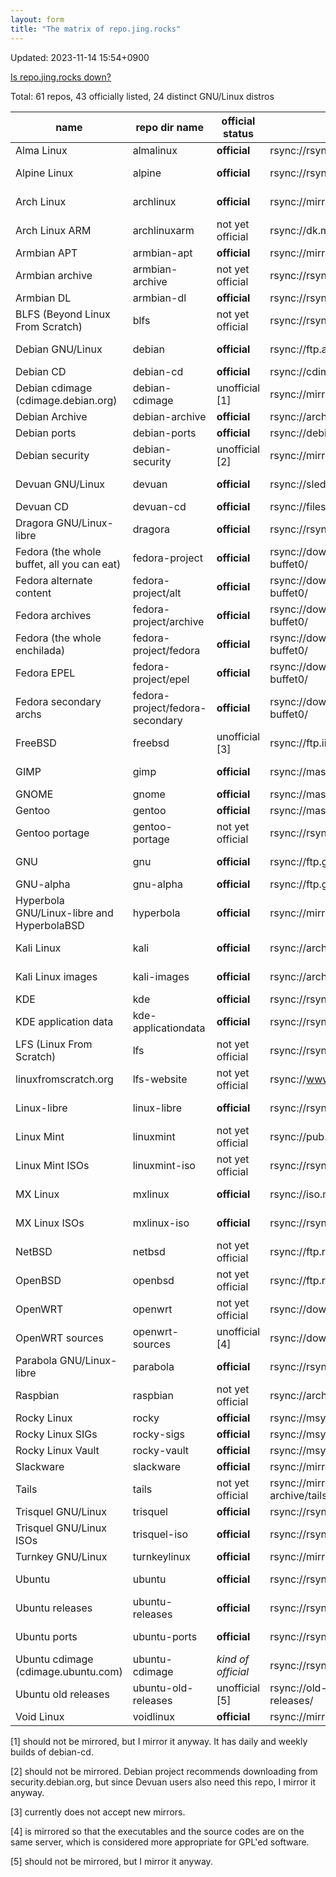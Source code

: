 ```yaml
---
layout: form
title: "The matrix of repo.jing.rocks"
---
```

Updated: 2023-11-14 15:54+0900

[Is repo.jing.rocks down?](https://status.jing.rocks/)

Total: 61 repos, 43 officially listed, 24 distinct GNU/Linux distros

| name                                       | repo dir name                   | official status    | upstream                                                     | sync frequency | health monitor                                                           | mirror list                                                             |
|--------------------------------------------|---------------------------------|--------------------|--------------------------------------------------------------|----------------|--------------------------------------------------------------------------|-------------------------------------------------------------------------|
| Alma Linux                                 | almalinux                       | **official**       | rsync://rsync.repo.almalinux.org/almalinux/                  | every 2 hr     |                                                                          | https://mirrors.almalinux.org                                           |
| Alpine Linux                               | alpine                          | **official**       | rsync://rsync.alpinelinux.org/alpine/                        | every 20 min   |                                                                          | https://mirrors.alpinelinux.org/                                        |
| Arch Linux                                 | archlinux                       | **official**       | rsync://mirror.accum.se/mirror/archlinux/                    | every 10 min   | https://archlinux.org/mirrors/jing.rocks/                                | https://archlinux.org/mirrors/                                          |
| Arch Linux ARM                             | archlinuxarm                    | not yet official   | rsync://dk.mirror.archlinuxarm.org/archlinuxarm/             | every 6 hr     |                                                                          | https://www.archlinuxarm.org/about/mirrors                              |
| Armbian APT                                | armbian-apt                     | **official**       | rsync://mirrors.dotsrc.org/armbian-apt/                      | every 4 hr     |                                                                          | https://github.com/armbian/mirror                                       |
| Armbian archive                            | armbian-archive                 | not yet official   | rsync://rsync.armbian.com/archive/                           | every week     |                                                                          | https://github.com/armbian/mirror                                       |
| Armbian DL                                 | armbian-dl                      | **official**       | rsync://rsync.armbian.com/dl/                                | every 4 hr     |                                                                          | https://github.com/armbian/mirror                                       |
| BLFS (Beyond Linux From Scratch)           | blfs                            | not yet official   | rsync://rsync.osuosl.org/blfs/                               | every 24 hr    |                                                                          | https://www.linuxfromscratch.org/mirrors.html                           |
| Debian GNU/Linux                           | debian                          | **official**       | rsync://ftp.acc.umu.se/debian/                               | every 20 min   | https://mirror-master.debian.org/status/mirror-info/repo.jing.rocks.html | https://www.debian.org/mirror/list                                      |
| Debian CD                                  | debian-cd                       | **official**       | rsync://cdimage.debian.org/debian-cd/                        | push           |                                                                          | https://www.debian.org/CD/http-ftp/#mirrors                             |
| Debian cdimage (cdimage.debian.org)        | debian-cdimage                  | unofficial [1]     | rsync://mirror.accum.se/mirror/cdimage/                      | every week     |                                                                          |                                                                         |
| Debian Archive                             | debian-archive                  | **official**       | rsync://archive-klecker.debian.org/debian-archive/           | every day      |                                                                          | https://www.debian.org/distrib/archive                                  |
| Debian ports                               | debian-ports                    | **official**       | rsync://debian.inf.tu-dresden.de/debian-ports/               | every 6 hr     |                                                                          | https://www.ports.debian.org/mirrors                                    |
| Debian security                            | debian-security                 | unofficial [2]     | rsync://mirrors.dotsrc.org/debian-security/                  | every 2 hr     |                                                                          |                                                                         |
| Devuan GNU/Linux                           | devuan                          | **official**       | rsync://sledjhamr.org/devuan/                                | every 30 min   | https://sledjhamr.org/apt-panopticon/results/Report-web.html             | https://repo.jing.rocks/devuan/mirror_list.txt                          |
| Devuan CD                                  | devuan-cd                       | **official**       | rsync://files.devuan.org/devuan/                             | every 6 hr     |                                                                          | https://www.devuan.org/get-devuan                                       |
| Dragora GNU/Linux-libre                    | dragora                         | **official**       | rsync://rsync.dragora.org/dragora/                           | every 12 hr    |                                                                          | https://www.dragora.org/en/mirrors.html                                 |
| Fedora (the whole buffet, all you can eat) | fedora-project                  | **official**       | rsync://download-ib01.fedoraproject.org/fedora-buffet0/      | every 10 min   |                                                                          | https://admin.fedoraproject.org/mirrormanager/mirrors                   |
| Fedora alternate content                   | fedora-project/alt              | **official**       | rsync://download-ib01.fedoraproject.org/fedora-buffet0/      | every 10 min   |                                                                          | https://admin.fedoraproject.org/mirrormanager/mirrors                   |
| Fedora archives                            | fedora-project/archive          | **official**       | rsync://download-ib01.fedoraproject.org/fedora-buffet0/      | every 10 min   |                                                                          | https://admin.fedoraproject.org/mirrormanager/mirrors                   |
| Fedora (the whole enchilada)               | fedora-project/fedora           | **official**       | rsync://download-ib01.fedoraproject.org/fedora-buffet0/      | every 10 min   |                                                                          | https://admin.fedoraproject.org/mirrormanager/mirrors                   |
| Fedora EPEL                                | fedora-project/epel             | **official**       | rsync://download-ib01.fedoraproject.org/fedora-buffet0/      | every 10 min   |                                                                          | https://admin.fedoraproject.org/mirrormanager/mirrors                   |
| Fedora secondary archs                     | fedora-project/fedora-secondary | **official**       | rsync://download-ib01.fedoraproject.org/fedora-buffet0/      | every 10 min   |                                                                          | https://admin.fedoraproject.org/mirrormanager/mirrors                   |
| FreeBSD                                    | freebsd                         | unofficial [3]     | rsync://ftp.iij.ad.jp/FreeBSD/                               | every 4 hr     |                                                                          | https://docs.freebsd.org/en/books/handbook/mirrors/                     |
| GIMP                                       | gimp                            | **official**       | rsync://master.gnome.org/gimp/pub/                           | every 8 hr     |                                                                          | https://www.gimp.org/donating/sponsors.html#official-mirrors            |
| GNOME                                      | gnome                           | **official**       | rsync://master.gnome.org/gnomeftp/                           | every 8 hr     |                                                                          |                                                                         |
| Gentoo                                     | gentoo                          | **official**       | rsync://masterdistfiles.gentoo.org/gentoo/                   | every 4 hr     |                                                                          | https://www.gentoo.org/downloads/mirrors/                               |
| Gentoo portage                             | gentoo-portage                  | not yet official   | rsync://rsync.us.gentoo.org/gentoo-portage/                  | every 30 min   |                                                                          | https://www.gentoo.org/support/rsync-mirrors/                           |
| GNU                                        | gnu                             | **official**       | rsync://ftp.gnu.org/gnu/                                     | every 11 hr    | https://download.savannah.gnu.org/mirmon/allgnu/                         | https://www.gnu.org/prep/ftp.html                                       |
| GNU-alpha                                  | gnu-alpha                       | **official**       | rsync://ftp.gnu.org/alpha/                                   | every day      |                                                                          | https://www.gnu.org/prep/ftp.html                                       |
| Hyperbola GNU/Linux-libre and HyperbolaBSD | hyperbola                       | **official**       | rsync://mirror.fsf.org/hyperbola/                            | every 12 hr    | https://www.hyperbola.info/mirrors/repo.jing.rocks/                      | https://www.hyperbola.info/mirrors/                                     |
| Kali Linux                                 | kali                            | **official**       | rsync://archive.kali.org/kali/                               | push           | https://mirror-traces.kali.org/mirror-info/repo.jing.rocks.html          | https://mirror-traces.kali.org/                                         |
| Kali Linux images                          | kali-images                     | **official**       | rsync://archive.kali.org/kali-images/                        | every 12 hr    | https://mirror-traces.kali.org/mirror-info/repo.jing.rocks.html          | https://cdimage.kali.org/README.mirrorlist                              |
| KDE                                        | kde                             | **official**       | rsync://rsync.kde.org/kdeftp                                 | every 2 hr     | https://download.kde.org/?mirrorstats                                    | https://download.kde.org/?mirrorstats                                   |
| KDE application data                       | kde-applicationdata             | **official**       | rsync://rsync.kde.org/applicationdata                        | every 2 hr     | https://files.kde.org/?mirrorstats                                       | https://files.kde.org/?mirrorstats                                      |
| LFS (Linux From Scratch)                   | lfs                             | not yet official   | rsync://rsync.osuosl.org/lfs/                                | every 24 hr    |                                                                          | https://www.linuxfromscratch.org/mirrors.html                           |
| linuxfromscratch.org                       | lfs-website                     | not yet official   | rsync://www.linuxfromscratch.org/lfs-website/                | every 12 hr    | https://lfs.jing,rocks/                                                  | https://www.linuxfromscratch.org/mirrors.html                           |
| Linux-libre                                | linux-libre                     | **official**       | rsync://rsync.linux-libre.fsfla.org/linux-libre/             | every 12 hr    |                                                                          | https://www.fsfla.org/ikiwiki/selibre/linux-libre/index.en.html#mirrors |
| Linux Mint                                 | linuxmint                       | not yet official   | rsync://pub.linuxmint.com/pub/                               | every 8 hr     |                                                                          | https://linuxmint.com/mirrors.php                                       |
| Linux Mint ISOs                            | linuxmint-iso                   | not yet official   | rsync://rsync-packages.linuxmint.com/packages/               | every 12 hr    |                                                                          | https://linuxmint.com/mirrors.php                                       |
| MX Linux                                   | mxlinux                         | **official**       | rsync://iso.mxrepo.com/workspace/                            | every 12 hr    |                                                                          | http://rsync-mxlinux.org/mirmon/packages.html                           |
| MX Linux ISOs                              | mxlinux-iso                     | **official**       | rsync://rsync-mxlinux.org/MX-Linux/                          | every 12 hr    |                                                                          | http://rsync-mxlinux.org/mirmon/                                        |
| NetBSD                                     | netbsd                          | not yet official   | rsync://ftp.riken.jp/netbsd/                                 | every 1 hr     |                                                                          | http://www.netbsd.org/mirrors/                                          |
| OpenBSD                                    | openbsd                         | not yet official   | rsync://ftp.riken.jp/openbsd/                                | every 1 hr     |                                                                          | https://www.openbsd.org/ftp.html                                        |
| OpenWRT                                    | openwrt                         | not yet official   | rsync://downloads.openwrt.org/downloads/                     | every 24 hr    |                                                                          | https://openwrt.org/downloads#mirrors                                   |
| OpenWRT sources                            | openwrt-sources                 | unofficial [4]     | rsync://downloads.openwrt.org/sources/                       | every 24 hr    |                                                                          |                                                                         |
| Parabola GNU/Linux-libre                   | parabola                        | **official**       | rsync://rsync.cyberbits.eu/parabola/                         | every 20 min   | https://www.parabola.nu/mirrors/jing.rocks                               | https://www.parabola.nu/mirrors/                                        |
| Raspbian                                   | raspbian                        | not yet official   | rsync://archive.raspbian.org/archive/                        | every 4 hr     |                                                                          | https://www.raspbian.org/RaspbianMirrors                                |
| Rocky Linux                                | rocky                           | **official**       | rsync://msync.rockylinux.org/rocky/mirror/pub/rocky/         | every 2 hr     |                                                                          | https://mirrors.rockylinux.org/mirrormanager/mirrors                    |
| Rocky Linux SIGs                           | rocky-sigs                      | **official**       | rsync://msync.rockylinux.org/rocky-sigs/                     | every 2 hr     |                                                                          | https://mirrors.rockylinux.org/mirrormanager/mirrors                    |
| Rocky Linux Vault                          | rocky-vault                     | **official**       | rsync://msync.rockylinux.org/rocky-vault/                    | every 8 hr     |                                                                          | https://mirrors.rockylinux.org/mirrormanager/mirrors                    |
| Slackware                                  | slackware                       | **official**       | rsync://mirror.slackbuilds.org/slackware/                    | every 8 hr     |                                                                          | https://mirrors.slackware.com/mirrorlist/                               |
| Tails                                      | tails                           | not yet official   | rsync://mirrors.rsync.tails.boum.org/amnesia-archive/tails/  | every 1 hr     |                                                                          |                                                                         |
| Trisquel GNU/Linux                         | trisquel                        | **official**       | rsync://rsync.trisquel.org/trisquel.packages/                | every 2 hr     |                                                                          | https://trisquel.info/en/wiki/mirroring-trisquel                        |
| Trisquel GNU/Linux ISOs                    | trisquel-iso                    | **official**       | rsync://rsync.trisquel.org/trisquel.iso/                     | every 6 hr     |                                                                          | https://trisquel.info/en/wiki/mirroring-trisquel                        |
| Turnkey GNU/Linux                          | turnkeylinux                    | **official**       | rsync://mirror.turnkeylinux.org/turnkeylinux/                | every 1 hr     |                                                                          | https://www.turnkeylinux.org/mirrors                                    |
| Ubuntu                                     | ubuntu                          | **official**       | rsync://rsync.archive.ubuntu.com/ubuntu/                     | every 6 hr     | https://launchpad.net/ubuntu/+mirror/repo.jing.rocks-archive             | https://launchpad.net/ubuntu/+archivemirrors                            |
| Ubuntu releases                            | ubuntu-releases                 | **official**       | rsync://rsync.releases.ubuntu.com/releases/                  | every 4 hr     | https://launchpad.net/ubuntu/+mirror/repo.jing.rocks-ubuntu-releases     | https://launchpad.net/ubuntu/+cdmirrors                                 |
| Ubuntu ports                               | ubuntu-ports                    | **official**       | rsync://rsync.ports.ubuntu.com/ubuntu-ports/                 | every 6 hr     | https://launchpad.net/ubuntu/+mirror/repo.jing.rocks-ubuntu-ports        | https://launchpad.net/ubuntu/+archivemirrors                            |
| Ubuntu cdimage (cdimage.ubuntu.com)        | ubuntu-cdimage                  | *kind of official* | rsync://rsync.cdimage.ubuntu.com/cdimage/                    | every day      | https://launchpad.net/ubuntu/+mirror/repo.jing.rocks-ubuntu-cdimage      |                                                                         |
| Ubuntu old releases                        | ubuntu-old-releases             | unofficial [5]     | rsync://old-releases.ubuntu.com/ubuntu-old-releases/         | every week     |                                                                          |                                                                         |
| Void Linux                                 | voidlinux                       | **official**       | rsync://mirror.accum.se/mirror/voidlinux/                    | every 2 hr     |                                                                          | https://docs.voidlinux.org/xbps/repositories/mirrors/index.html         |

[1] should not be mirrored, but I mirror it anyway. It has daily and weekly builds of debian-cd.

[2] should not be mirrored. Debian project recommends downloading from security.debian.org, but since Devuan users also need this repo, I mirror it anyway.

[3] currently does not accept new mirrors.

[4] is mirrored so that the executables and the source codes are on the same server, which is considered more appropriate for GPL'ed software.

[5] should not be mirrored, but I mirror it anyway.
